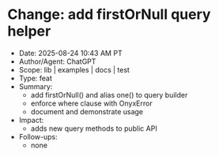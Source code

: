 # Change: add firstOrNull query helper

- Date: 2025-08-24 10:43 AM PT
- Author/Agent: ChatGPT
- Scope: lib | examples | docs | test
- Type: feat
- Summary:
  - add firstOrNull() and alias one() to query builder
  - enforce where clause with OnyxError
  - document and demonstrate usage
- Impact:
  - adds new query methods to public API
- Follow-ups:
  - none
